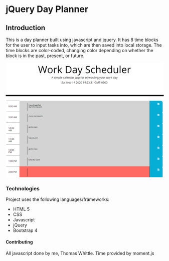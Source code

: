 # jQuery Day Planner


## Introduction
  This is a day planner built using javascript and jquery. It has 8
  time blocks for the user to input tasks into, which are then saved into 
  local storage. The time blocks are color-coded, changing color depending
  on whether the block is in the past, present, or future.
   
![Day planner screenshot](Assets/dayplannerscreenshot.png)


### Technologies
Project uses the following languages/frameworks:
* HTML 5
* CSS
* Javascript
* jQuery
* Bootstrap 4

#### Contributing
All javascript done by me, Thomas Whittle.
Time provided by moment.js

